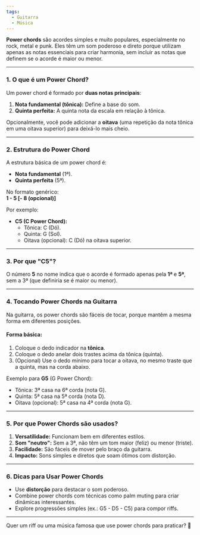 ```yaml
---
tags:
  - Guitarra
  - Música
---
```

**Power chords** são acordes simples e muito populares, especialmente no rock, metal e punk. Eles têm um som poderoso e direto porque utilizam apenas as notas essenciais para criar harmonia, sem incluir as notas que definem se o acorde é maior ou menor.

---

### 1. **O que é um Power Chord?**

Um power chord é formado por **duas notas principais**:

1. **Nota fundamental (tônica):** Define a base do som.
2. **Quinta perfeita:** A quinta nota da escala em relação à tônica.

Opcionalmente, você pode adicionar a **oitava** (uma repetição da nota tônica em uma oitava superior) para deixá-lo mais cheio.

---

### 2. **Estrutura do Power Chord**

A estrutura básica de um power chord é:

- **Nota fundamental** (1ª).
- **Quinta perfeita** (5ª).

No formato genérico:  
**1 - 5 [- 8 (opcional)]**

Por exemplo:

- **C5 (C Power Chord):**
    - Tônica: C (Dó).
    - Quinta: G (Sol).
    - Oitava (opcional): C (Dó) na oitava superior.

---

### 3. **Por que "C5"?**

O número **5** no nome indica que o acorde é formado apenas pela **1ª** e **5ª**, sem a 3ª (que definiria se é maior ou menor).

---

### 4. **Tocando Power Chords na Guitarra**

Na guitarra, os power chords são fáceis de tocar, porque mantêm a mesma forma em diferentes posições.

#### Forma básica:

1. Coloque o dedo indicador na **tônica**.
2. Coloque o dedo anelar dois trastes acima da tônica (quinta).
3. (Opcional) Use o dedo mínimo para tocar a oitava, no mesmo traste que a quinta, mas na corda abaixo.

Exemplo para **G5** (G Power Chord):

- Tônica: 3ª casa na 6ª corda (nota G).
- Quinta: 5ª casa na 5ª corda (nota D).
- Oitava (opcional): 5ª casa na 4ª corda (nota G).

---

### 5. **Por que Power Chords são usados?**

1. **Versatilidade:** Funcionam bem em diferentes estilos.
2. **Som "neutro":** Sem a 3ª, não têm um tom maior (feliz) ou menor (triste).
3. **Facilidade:** São fáceis de mover pelo braço da guitarra.
4. **Impacto:** Sons simples e diretos que soam ótimos com distorção.

---

### 6. **Dicas para Usar Power Chords**

- Use **distorção** para destacar o som poderoso.
- Combine power chords com técnicas como palm muting para criar dinâmicas interessantes.
- Explore progressões simples (ex.: G5 - D5 - C5) para compor riffs.

---

Quer um riff ou uma música famosa que use power chords para praticar? 🎸